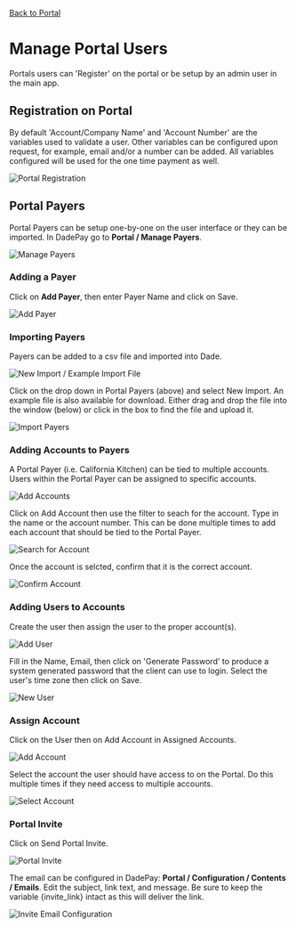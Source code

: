 [Back to Portal](https://github.com/DadeSystems/HelpDocumentation/Business_Portal.html)

# Manage Portal Users

Portals users can 'Register' on the portal or be setup by an admin user in the main app. 

## Registration on Portal 
By default 'Account/Company Name' and 'Account Number' are the variables used to validate a user. Other variables can be configured upon request, for example, email and/or a number can be added. All variables configured will be used for the one time payment as well. 

![Portal Registration](https://www.dropbox.com/s/8bocug9a49m3r4g/Portal%20-%20Registration.png?dl=1)

## Portal Payers

Portal Payers can be setup one-by-one on the user interface or they can be imported. In DadePay go to **Portal / Manage Payers**. 

![Manage Payers](https://www.dropbox.com/s/ifk7sxnmn9lo9n6/Portal%20-%20Manage%20Payers.png?dl=1)

### Adding a Payer

Click on **Add Payer**, then enter Payer Name and click on Save. 

![Add Payer](https://www.dropbox.com/s/x9mjadyzgxzepd6/Portal%20-%20Add%20Payer2.png?dl=1)

### Importing Payers

Payers can be added to a csv file and imported into Dade.

![New Import / Example Import File](https://www.dropbox.com/s/fxs76lic14no6r7/Portal%20-%20New%20Import.png?dl=1)

Click on the drop down in Portal Payers (above) and select New Import. An example file is also available for download. Either drag and drop the file into the window (below) or click in the box to find the file and upload it.

![Import Payers](https://www.dropbox.com/s/1ssne5bxwcjfhn9/Portal%20-%20Import%20Payers.png?dl=1)

### Adding Accounts to Payers

A Portal Payer (i.e. California Kitchen) can be tied to multiple accounts. Users within the Portal Payer can be assigned to specific accounts. 

![Add Accounts](https://www.dropbox.com/s/hiymaukqheixepf/Portal%20-%20Add%20Account.png?dl=1)

Click on Add Account then use the filter to seach for the account. Type in the name or the account number. This can be done multiple times to add each account that should be tied to the Portal Payer. 

![Search for Account](https://www.dropbox.com/s/q1mbwvobea0iq55/Portal%20-%20Search%20for%20Account.png?dl=1)

Once the account is selcted, confirm that it is the correct account. 

![Confirm Account](https://www.dropbox.com/s/x5lbqaws4exo3iu/Portal%20-%20Confirm%20Account.png?dl=1)

### Adding Users to Accounts

Create the user then assign the user to the proper account(s). 

![Add User](https://www.dropbox.com/s/ahnjc4bdclbilan/Portal%20-%20Add%20User.png?dl=1)

Fill in the Name, Email, then click on 'Generate Password' to produce a system generated password that the client can use to login. Select the user's time zone then click on Save.

![New User](https://www.dropbox.com/s/6yj665llg2c9q26/Portal%20-%20New%20User.png?dl=1)

### Assign Account

Click on the User then on Add Account in Assigned Accounts.

![Add Account](https://www.dropbox.com/s/9yy0grdlfz7bbfx/Portal%20-%20Add%20Account%20Assign%20Account.png?dl=1)

Select the account the user should have access to on the Portal. Do this multiple times if they need access to multiple accounts. 

![Select Account](https://www.dropbox.com/s/f8ipsdyjwzhbr8l/Portal%20-%20Select%20Account%20for%20User.png?dl=1)

### Portal Invite

Click on Send Portal Invite. 

![Portal Invite](https://www.dropbox.com/s/4p6v2gryd3wlh6v/Portal%20-%20Portal%20Invite.png?dl=1)

The email can be configured in DadePay: **Portal / Configuration / Contents / Emails**. Edit the subject, link text, and message. Be sure to keep the variable {invite_link} intact as this will deliver the link. 

![Invite Email Configuration](https://www.dropbox.com/s/ss8usb083oksj7c/Portal%20-%20Invite%20email%20config.png?dl=1)


